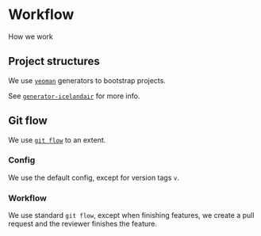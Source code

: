# Workflow
How we work


## Project structures
We use [`yeoman`](http://yeoman.io/) generators to bootstrap projects.

See [`generator-icelandair`](https://github.com/Icelandair/generator-icelandair) for more info.


## Git flow
We use [`git flow`](http://danielkummer.github.io/git-flow-cheatsheet/) to an extent.

### Config
We use the default config, except for version tags `v`.

### Workflow
We use standard `git flow`, except when finishing features, we create a pull request and the reviewer finishes the feature.
